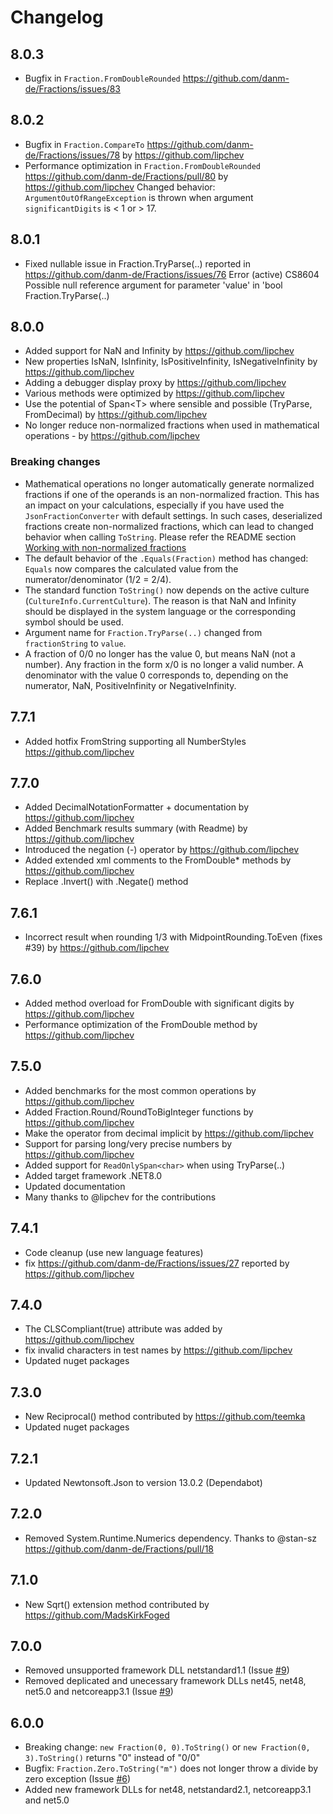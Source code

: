 ﻿# Changelog

## 8.0.3

- Bugfix in `Fraction.FromDoubleRounded` https://github.com/danm-de/Fractions/issues/83

## 8.0.2

- Bugfix in `Fraction.CompareTo` https://github.com/danm-de/Fractions/issues/78 by https://github.com/lipchev
- Performance optimization in `Fraction.FromDoubleRounded` https://github.com/danm-de/Fractions/pull/80 by https://github.com/lipchev
  Changed behavior: `ArgumentOutOfRangeException` is thrown when argument `significantDigits` is &lt; 1 or &gt; 17.

## 8.0.1

- Fixed nullable issue in Fraction.TryParse(..) reported in https://github.com/danm-de/Fractions/issues/76
  Error (active) CS8604 Possible null reference argument for parameter 'value' in 'bool Fraction.TryParse(..)

## 8.0.0

- Added support for NaN and Infinity by https://github.com/lipchev
- New properties IsNaN, IsInfinity, IsPositiveInfinity, IsNegativeInfinity by https://github.com/lipchev
- Adding a debugger display proxy by https://github.com/lipchev
- Various methods were optimized by https://github.com/lipchev
- Use the potential of Span&lt;T&gt; where sensible and possible (TryParse, FromDecimal) by https://github.com/lipchev
- No longer reduce non-normalized fractions when used in mathematical operations - by https://github.com/lipchev

### Breaking changes

- Mathematical operations no longer automatically generate normalized fractions if one of the operands is an non-normalized fraction. This has an impact on your calculations, especially if you have used the `JsonFractionConverter` with default settings. In such cases, deserialized fractions create non-normalized fractions, which can lead to changed behavior when calling `ToString`. Please refer the README section [Working with non-normalized fractions](Readme.md#working-with-non-normalized-fractions)
- The default behavior of the `.Equals(Fraction)` method has changed: `Equals` now compares the calculated value from the numerator/denominator (1/2 = 2/4).
- The standard function `ToString()` now depends on the active culture (`CultureInfo.CurrentCulture`). The reason is that NaN and Infinity should be displayed in the system language or the corresponding symbol should be used.
- Argument name for `Fraction.TryParse(..)` changed from `fractionString` to `value`.
- A fraction of 0/0 no longer has the value 0, but means NaN (not a number). Any fraction in the form x/0 is no longer a valid number. A denominator with the value 0 corresponds to, depending on the numerator, NaN, PositiveInfinity or NegativeInfinity.

## 7.7.1

- Added hotfix FromString supporting all NumberStyles https://github.com/lipchev

## 7.7.0

- Added DecimalNotationFormatter + documentation by https://github.com/lipchev
- Added Benchmark results summary (with Readme) by https://github.com/lipchev
- Introduced the negation (-) operator by https://github.com/lipchev
- Added extended xml comments to the FromDouble* methods by https://github.com/lipchev
- Replace .Invert() with .Negate() method

## 7.6.1

- Incorrect result when rounding 1/3 with MidpointRounding.ToEven (fixes #39) by https://github.com/lipchev

## 7.6.0

- Added method overload for FromDouble with significant digits by https://github.com/lipchev
- Performance optimization of the FromDouble method by https://github.com/lipchev

## 7.5.0

- Added benchmarks for the most common operations by https://github.com/lipchev
- Added Fraction.Round/RoundToBigInteger functions by https://github.com/lipchev
- Make the operator from decimal implicit by https://github.com/lipchev
- Support for parsing long/very precise numbers by https://github.com/lipchev
- Added support for `ReadOnlySpan<char>` when using TryParse(..)
- Added target framework .NET8.0
- Updated documentation
- Many thanks to @lipchev for the contributions

## 7.4.1

- Code cleanup (use new language features)
- fix https://github.com/danm-de/Fractions/issues/27 reported by https://github.com/lipchev

## 7.4.0

- The CLSCompliant(true) attribute was added by https://github.com/lipchev
- fix invalid characters in test names by https://github.com/lipchev
- Updated nuget packages

## 7.3.0

- New Reciprocal() method contributed by https://github.com/teemka
- Updated nuget packages

## 7.2.1

- Updated Newtonsoft.Json to version 13.0.2 (Dependabot)

## 7.2.0

- Removed System.Runtime.Numerics dependency. Thanks to @stan-sz https://github.com/danm-de/Fractions/pull/18

## 7.1.0

- New Sqrt() extension method contributed by https://github.com/MadsKirkFoged

## 7.0.0

- Removed unsupported framework DLL netstandard1.1 (Issue [#9](https://github.com/danm-de/Fractions/issues/9))
- Removed deplicated and unecessary framework DLLs net45, net48, net5.0 and netcoreapp3.1 (Issue [#9](https://github.com/danm-de/Fractions/issues/9))

## 6.0.0

- Breaking change: `new Fraction(0, 0).ToString()` or `new Fraction(0, 3).ToString()` returns "0" instead of "0/0"
- Bugfix: `Fraction.Zero.ToString("m")` does not longer throw a divide by zero exception (Issue [#6](https://github.com/danm-de/Fractions/issues/6))
- Added new framework DLLs for net48, netstandard2.1, netcoreapp3.1 and net5.0